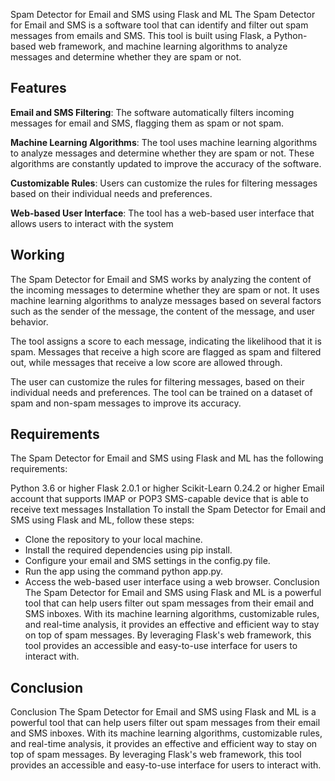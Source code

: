 Spam Detector for Email and SMS using Flask and ML
The Spam Detector for Email and SMS is a software tool that can identify and filter out spam messages from emails and SMS. This tool is built using Flask, a Python-based web framework, and machine learning algorithms to analyze messages and determine whether they are spam or not.


## Features

**Email and SMS Filtering**: The software automatically filters incoming messages for email and SMS, flagging them as spam or not spam.

**Machine Learning Algorithms**: The tool uses machine learning algorithms to analyze messages and determine whether they are spam or not. These algorithms are constantly updated to improve the accuracy of the software. 

**Customizable Rules**: Users can customize the rules for filtering messages based on their individual needs and preferences.


**Web-based User Interface**: The tool has a web-based user interface that allows users to interact with the system

## Working
The Spam Detector for Email and SMS works by analyzing the content of the incoming messages to determine whether they are spam or not. It uses machine learning algorithms to analyze messages based on several factors such as the sender of the message, the content of the message, and user behavior.

The tool assigns a score to each message, indicating the likelihood that it is spam. Messages that receive a high score are flagged as spam and filtered out, while messages that receive a low score are allowed through.

The user can customize the rules for filtering messages, based on their individual needs and preferences. The tool can be trained on a dataset of spam and non-spam messages to improve its accuracy.
## Requirements

The Spam Detector for Email and SMS using Flask and ML has the following requirements:

Python 3.6 or higher Flask 2.0.1 or higher Scikit-Learn 0.24.2 or higher Email account that supports IMAP or POP3 SMS-capable device that is able to receive text messages Installation To install the Spam Detector for Email and SMS using Flask and ML, follow these steps:
- Clone the repository to your local machine. 
- Install the required dependencies using pip install.
- Configure your email and SMS settings in the config.py file. 
- Run the app using the command python app.py. 
- Access the web-based user interface using a web browser. Conclusion The Spam Detector for Email and SMS using Flask and ML is a powerful tool that can help users filter out spam messages from their email and SMS inboxes. With its machine learning algorithms, customizable rules, and real-time analysis, it provides an effective and efficient way to stay on top of spam messages. By leveraging Flask's web framework, this tool provides an accessible and easy-to-use interface for users to interact with.
## Conclusion

Conclusion The Spam Detector for Email and SMS using Flask and ML is a powerful tool that can help users filter out spam messages from their email and SMS inboxes. With its machine learning algorithms, customizable rules, and real-time analysis, it provides an effective and efficient way to stay on top of spam messages. By leveraging Flask's web framework, this tool provides an accessible and easy-to-use interface for users to interact with.